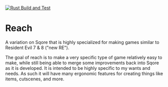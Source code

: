 [![Rust Build and Test](https://github.com/QueenOfSquiggles/Squiggles-Core/actions/workflows/rust.yml/badge.svg?branch=main)](https://github.com/QueenOfSquiggles/Squiggles-Core/actions/workflows/rust.yml)

# Reach
A variation on Sqore that is highly specialized for making games similar to Resident Evil 7 & 8 ("new RE").

The goal of reach is to make a very specific type of game relatively easy to make, while still being able to merge some improvements back into Sqore as it is developed. 
It is intended to be highly specific to my wants and needs. As such it will have many ergonomic features for creating things like items, cutscenes, and more.
